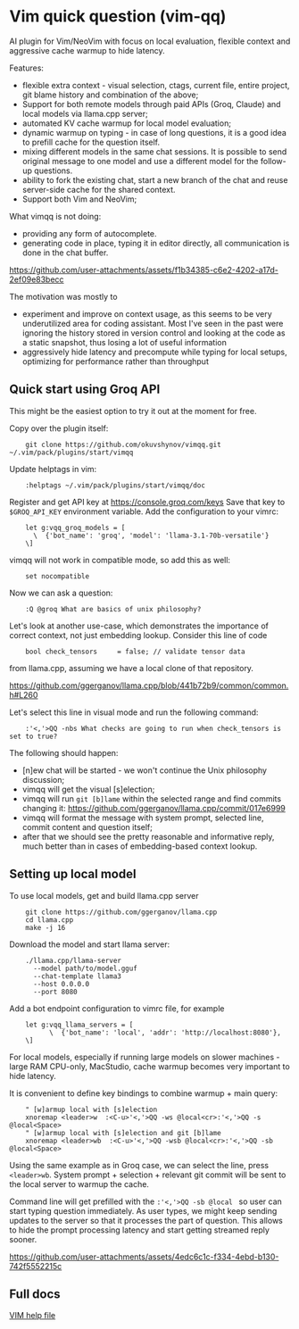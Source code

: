 # Vim quick question (vim-qq)

AI plugin for Vim/NeoVim with focus on local evaluation, flexible context
and aggressive cache warmup to hide latency.

Features:
 - flexible extra context - visual selection, ctags, current file, entire
   project, git blame history and combination of the above;
 - Support for both remote models through paid APIs (Groq, Claude) 
   and local models via llama.cpp server;
 - automated KV cache warmup for local model evaluation;
 - dynamic warmup on typing - in case of long questions, it is a good idea
   to prefill cache for the question itself.
 - mixing different models in the same chat sessions. It is possible to send 
   original message to one model and use a different model for the follow-up
   questions.
 - ability to fork the existing chat, start a new branch of the chat and 
   reuse server-side cache for the shared context.
 - Support both Vim and NeoVim;

What vimqq is not doing:
 - providing any form of autocomplete.  
 - generating code in place, typing it in editor directly, all communication
   is done in the chat buffer.

https://github.com/user-attachments/assets/f1b34385-c6e2-4202-a17d-2ef09e83becc

The motivation was mostly to 
 - experiment and improve on context usage, as this seems to be very underutilized area for coding assistant. Most I've seen in the past were ignoring the history stored in version control and looking at the code as a static snapshot, thus losing a lot of useful information
 - aggressively hide latency and precompute while typing for local setups, optimizing for performance rather than throughput


## Quick start using Groq API

This might be the easiest option to try it out at the moment for free. 

Copy over the plugin itself:
```
    git clone https://github.com/okuvshynov/vimqq.git ~/.vim/pack/plugins/start/vimqq
```

Update helptags in vim:
```
    :helptags ~/.vim/pack/plugins/start/vimqq/doc
```

Register and get API key at https://console.groq.com/keys
Save that key to `$GROQ_API_KEY` environment variable. 
Add the configuration to your vimrc:

```
    let g:vqq_groq_models = [
	  \  {'bot_name': 'groq', 'model': 'llama-3.1-70b-versatile'}
    \]
```

vimqq will not work in compatible mode, so add this as well:
```
    set nocompatible
```

Now we can ask a question:
```
    :Q @groq What are basics of unix philosophy?
```

Let's look at another use-case, which demonstrates the importance
of correct context, not just embedding lookup. Consider this line of code
```
    bool check_tensors     = false; // validate tensor data
```
from llama.cpp, assuming we have a local clone of that repository.

https://github.com/ggerganov/llama.cpp/blob/441b72b9/common/common.h#L260

Let's select this line in visual mode and run the following command:

```
    :'<,'>QQ -nbs What checks are going to run when check_tensors is set to true?
```

The following should happen:
  - [n]ew chat will be started - we won't continue the Unix philosophy
    discussion;
  - vimqq will get the visual [s]election;
  - vimqq will run `git [b]lame` within the selected range and find commits
    changing it: https://github.com/ggerganov/llama.cpp/commit/017e6999
  - vimqq will format the message with system prompt, selected line, commit
    content and question itself;
  - after that we should see the pretty reasonable and informative reply, much
    better than in cases of embedding-based context lookup.

## Setting up local model


To use local models, get and build llama.cpp server

```
    git clone https://github.com/ggerganov/llama.cpp
    cd llama.cpp
    make -j 16
```

Download the model and start llama server:

```
    ./llama.cpp/llama-server
      --model path/to/model.gguf
      --chat-template llama3
      --host 0.0.0.0
      --port 8080
```

Add a bot endpoint configuration to vimrc file, for example
```
    let g:vqq_llama_servers = [
          \  {'bot_name': 'local', 'addr': 'http://localhost:8080'},
    \]
```

For local models, especially if running large models on slower machines - large RAM CPU-only, MacStudio, cache warmup becomes very important to hide latency.

It is convenient to define key bindings to combine warmup + main query:

```
    " [w]armup local with [s]election
    xnoremap <leader>w  :<C-u>'<,'>QQ -ws @local<cr>:'<,'>QQ -s @local<Space>
    " [w]armup local with [s]election and git [b]lame
    xnoremap <leader>wb  :<C-u>'<,'>QQ -wsb @local<cr>:'<,'>QQ -sb @local<Space>
```

Using the same example as in Groq case, we can select the line, press `<leader>wb`. System prompt + selection + relevant git commit will be sent to the local server to warmup the cache. 

Command line will get prefilled with the `:'<,'>QQ -sb @local ` so user can start typing question immediately. As user types, we might keep sending updates to the server so that it processes the part of question. This allows to hide the prompt processing latency and start getting streamed reply sooner.



https://github.com/user-attachments/assets/4edc6c1c-f334-4ebd-b130-742f5552215c



## Full docs

[VIM help file](doc/vimqq.txt)

